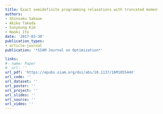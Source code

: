 ```yaml
---
title: Exact semidefinite programming relaxations with truncated moment matrix for binary polynomial optimization problems
authors:
- Shinsaku Sakaue
- Akiko Takeda
- Sunyoung Kim
- Naoki Ito
date: '2017-03-30'
publication_types:
- article-journal
publication: '*SIAM Journal on Optimization*'

links:
#- name: Paper
#  url: ''
url_pdf: 'https://epubs.siam.org/doi/abs/10.1137/16M105544X'
url_code: ''
url_dataset: ''
url_poster: ''
url_project: ''
url_slides: ''
url_source: ''
url_video: ''
---
```

